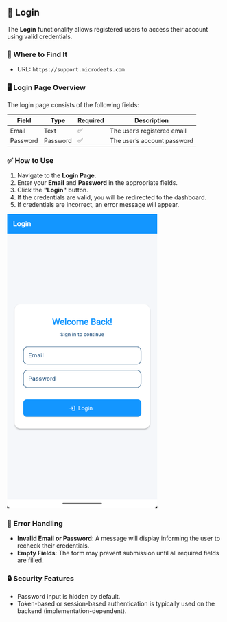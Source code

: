 ## 🔐 Login

The **Login** functionality allows registered users to access their account using valid credentials.

### 🔹 Where to Find It

- URL: `https://support.microdeets.com`  

### 🖥️ Login Page Overview

The login page consists of the following fields:

| Field         | Type     | Required | Description                      
|---------------|----------|----------|---------------------------------- 
| Email         | Text     | ✅       | The user’s registered email 
| Password      | Password | ✅       | The user’s account password      

### ✅ How to Use

1. Navigate to the **Login Page**.
2. Enter your **Email** and **Password** in the appropriate fields.
3. Click the **"Login"** button.
4. If the credentials are valid, you will be redirected to the dashboard.
5. If credentials are incorrect, an error message will appear.

<img src="assets/login.png" alt="Login Page Screenshot" width="350" />

### 🔄 Error Handling

- **Invalid Email or Password**: A message will display informing the user to recheck their credentials.
- **Empty Fields**: The form may prevent submission until all required fields are filled.

### 🔒 Security Features

- Password input is hidden by default.
- Token-based or session-based authentication is typically used on the backend (implementation-dependent).